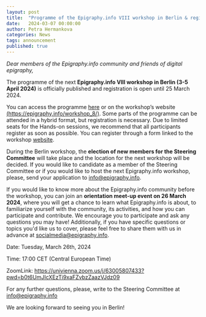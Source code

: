 ```yaml
---
layout: post
title:  "Programme of the Epigraphy.info VIII workshop in Berlin & registation"
date:   2024-03-07 00:00:00
author: Petra Hermankova
categories: News
tags: announcement
published: true
---
```



*Dear members of the Epigraphy.info community and friends of digital epigraphy,*

The programme of the next **Epigraphy.info VIII workshop in Berlin (3-5 April 2024)** is officially published and registration is open until 25 March 2024.

You can access the programme [here](https://epigraphy.info/documents/workshop_8/Programme_Epigraphy_Berlin_20240226.pdf) or on the workshop’s website [(https://epigraphy.info/workshop_8/)](https://epigraphy.info/workshop_8/). Some parts of the programme can be attended in a hybrid format, but registration is necessary. Due to limited seats for the Hands-on sessions, we recommend that all participants register as soon as possible. You can register through a form linked to the workshop [website](https://epigraphy.info/workshop_8/#registration).

During the Berlin workshop, the **election of new members for the Steering Committee** will take place and the location for the next workshop will be decided. If you would like to candidate as a member of the Steering Committee or if you would like to host the next Epigraphy.info workshop, please, send your application to info@epigraphy.info.

If you would like to know more about the Epigraphy.info community before the workshop, you can join an **orientation meet-up event on 26 March 2024**, where you will get a chance to learn what Epigraphy.info is about, to familiarize yourself with the community, its activities, and how you can participate and contribute. We encourage you to participate and ask any questions you may have! Additionally, if you have specific questions or topics you'd like us to cover, please feel free to share them with us in advance at socialmedia@epigraphy.info.

Date: Tuesday, March 26th, 2024

Time: 17:00 CET (Central European Time)

ZoomLink: https://univienna.zoom.us/j/63005807433?pwd=b0t6UmJIcXEzTi9xaFZvbzZaazVJdz09


For any further questions, please, write to the Steering Committee at info@epigraphy.info

We are looking forward to seeing you in Berlin!


